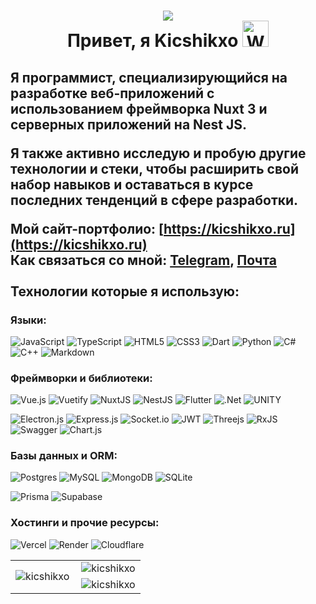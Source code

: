 # <p align="center">[![](https://visitcount.itsvg.in/api?id=Kicshikxo&icon=0&color=12)](https://visitcount.itsvg.in)<br/>Привет, я Kicshikxo <img src="https://user-images.githubusercontent.com/26017543/213809353-c908d93c-3dff-4694-9d13-e0e5cbdb879c.png" alt="Waving Hand" width="42" height="42" /></p>

## <p>Я программист, специализирующийся на разработке веб-приложений с использованием фреймворка Nuxt 3 и серверных приложений на Nest JS.</p><p>Я также активно исследую и пробую другие технологии и стеки, чтобы расширить свой набор навыков и оставаться в курсе последних тенденций в сфере разработки.</p>Мой сайт-портфолио: [https://kicshikxo.ru](https://kicshikxo.ru)<br/>Как связаться со мной: <a href="https://t.me/Kicshikxo" target="_blank">Telegram</a>, <a href="mailto:supermegavalera3000@gmail.com">Почта</a><br/><br/>Технологии которые я использую:
### Языки:
![JavaScript](https://img.shields.io/badge/javascript-%23323330.svg?style=for-the-badge&logo=javascript&logoColor=%23F7DF1E)
![TypeScript](https://img.shields.io/badge/typescript-%23007ACC.svg?style=for-the-badge&logo=typescript&logoColor=white)
![HTML5](https://img.shields.io/badge/html5-%23E34F26.svg?style=for-the-badge&logo=html5&logoColor=white)
![CSS3](https://img.shields.io/badge/css3-%231572B6.svg?style=for-the-badge&logo=css3&logoColor=white)
![Dart](https://img.shields.io/badge/dart-2BB6F6?style=for-the-badge&logo=dart&logoColor=white)
![Python](https://img.shields.io/badge/python-3670A0?style=for-the-badge&logo=python&logoColor=white)
![C#](https://img.shields.io/badge/c%23-7A3398?style=for-the-badge&logo=c-sharp&logoColor=white)
![C++](https://img.shields.io/badge/c++-%2300599C.svg?style=for-the-badge&logo=c%2B%2B&logoColor=white)
![Markdown](https://img.shields.io/badge/markdown-%23000000.svg?style=for-the-badge&logo=markdown&logoColor=white)
### Фреймворки и библиотеки:
![Vue.js](https://img.shields.io/badge/vuejs-%2335495e.svg?style=for-the-badge&logo=vuedotjs&logoColor=%234FC08D)
![Vuetify](https://img.shields.io/badge/Vuetify-1867C0?style=for-the-badge&logo=vuetify&logoColor=AEDDFF)
![NuxtJS](https://img.shields.io/badge/Nuxt-00DC82?style=for-the-badge&logo=nuxt.js&logoColor=white)
![NestJS](https://img.shields.io/badge/nestjs-%23E0234E.svg?style=for-the-badge&logo=nestjs&logoColor=white)
![Flutter](https://img.shields.io/badge/Flutter-60C9F8?style=for-the-badge&logo=Flutter&logoColor=white)
![.Net](https://img.shields.io/badge/.NET-7A3398?style=for-the-badge&logo=.net&logoColor=white)
![UNITY](https://img.shields.io/badge/Unity-%2320232a.svg?style=for-the-badge&logo=unity&logoColor=white)

![Electron.js](https://img.shields.io/badge/Electron-2B2E3A?style=for-the-badge&logo=Electron&logoColor=9FEAF9)
![Express.js](https://img.shields.io/badge/express.js-%23404d59.svg?style=for-the-badge&logo=express&logoColor=white)
![Socket.io](https://img.shields.io/badge/Socket.io-black?style=for-the-badge&logo=socket.io&badgeColor=010101)
![JWT](https://img.shields.io/badge/JWT-black?style=for-the-badge&logo=JSON%20web%20tokens)
![Threejs](https://img.shields.io/badge/threejs-black?style=for-the-badge&logo=three.js&logoColor=white)
![RxJS](https://img.shields.io/badge/rxjs-%23B7178C.svg?style=for-the-badge&logo=reactivex&logoColor=white)
![Swagger](https://img.shields.io/badge/-Swagger-%23Clojure?style=for-the-badge&logo=swagger&logoColor=white)
![Chart.js](https://img.shields.io/badge/chart.js-F5788D.svg?style=for-the-badge&logo=chart.js&logoColor=white)
### Базы данных и ORM:
![Postgres](https://img.shields.io/badge/postgres-%23316192.svg?style=for-the-badge&logo=postgresql&logoColor=white)
![MySQL](https://img.shields.io/badge/mysql-4478A2?style=for-the-badge&logo=mysql&logoColor=white)
![MongoDB](https://img.shields.io/badge/MongoDB-%234ea94b.svg?style=for-the-badge&logo=mongodb&logoColor=white)
![SQLite](https://img.shields.io/badge/sqlite-%2307405e.svg?style=for-the-badge&logo=sqlite&logoColor=white)

![Prisma](https://img.shields.io/badge/Prisma-FFFFFF?style=for-the-badge&logo=Prisma&logoColor=black)
![Supabase](https://img.shields.io/badge/Supabase-3ECF8E?style=for-the-badge&logo=supabase&logoColor=white)
### Хостинги и прочие ресурсы:
![Vercel](https://img.shields.io/badge/vercel-%23000000.svg?style=for-the-badge&logo=vercel&logoColor=white)
![Render](https://img.shields.io/badge/Render-%46E3B7.svg?style=for-the-badge&logo=render&logoColor=white)
![Cloudflare](https://img.shields.io/badge/Cloudflare-F38020?style=for-the-badge&logo=Cloudflare&logoColor=white)

<table width="100%" style="width: 100%; border: none;" cellspacing="0" cellpadding="0" border="0">
  <tr>
    <td rowspan="2">
      <img align="center" src="https://github-readme-stats.vercel.app/api/top-langs?username=kicshikxo&show_icons=true&locale=ru&card_width=390&langs_count=8&hide=css&theme=dark&hide_border=true" alt="kicshikxo" />
    </td>
    <td>
      <img align="right" src="https://github-readme-stats.vercel.app/api?username=kicshikxo&show_icons=true&locale=ru&theme=dark&hide_border=true" alt="kicshikxo" />
    </td>
  </tr>
  <tr>
    <td>
      <img align="right" src="https://github-readme-streak-stats.herokuapp.com/?user=kicshikxo&theme=dark&hide_border=true&lang=ru" alt="kicshikxo" />
    </td>
  </tr>
</table>
